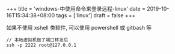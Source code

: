 +++
title = 'windows-中使用命令来登录远程-linux'
date = 2019-10-16T15:34:38+08:00
tags = ['linux']
draft = false
+++

如果不使用 xshell 类软件, 可以使用 powershell 或 gitbash 等
```
// 本地虚拟机做了端口转发后
ssh -p 2222 root@127.0.0.1
```
